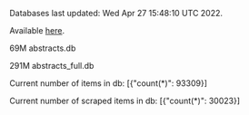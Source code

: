 Databases last updated: Wed Apr 27 15:48:10 UTC 2022. 

Available [here](https://github.com/cbeauhilton/ash-db/releases).


69M	abstracts.db

291M	abstracts_full.db

Current number of items in db:
[{"count(*)": 93309}]

Current number of scraped items in db:
[{"count(*)": 30023}]
